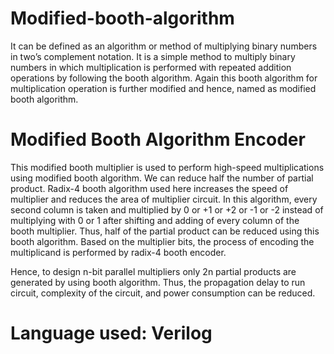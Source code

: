 # Modified-booth-algorithm

It can be defined as an algorithm or method of multiplying binary numbers in two’s complement notation. It is a simple method to multiply binary numbers in which multiplication is performed with repeated addition operations by following the booth algorithm. Again this booth algorithm for multiplication operation is further modified and hence, named as modified booth algorithm.

# Modified Booth Algorithm Encoder

This modified booth multiplier is used to perform high-speed multiplications using modified booth algorithm. We can reduce half the number of partial product. Radix-4 booth algorithm used here increases the speed of multiplier and reduces the area of multiplier circuit. In this algorithm, every second column is taken and multiplied by 0 or +1 or +2 or -1 or -2 instead of multiplying with 0 or 1 after shifting and adding of every column of the booth multiplier. Thus, half of the partial product can be reduced using this booth algorithm. Based on the multiplier bits, the process of encoding the multiplicand is performed by radix-4 booth encoder.

Hence, to design n-bit parallel multipliers only 2n partial products are generated by using booth algorithm. Thus, the propagation delay to run circuit, complexity of the circuit, and power consumption can be reduced.

# Language used: Verilog
